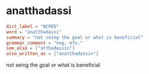 # anatthadassi

``` toml
dict_label = "NCPED"
word = "anatthadassi"
summary = "not seing the goal or what is beneficial"
grammar_comment = "neg. mfn."
see_also = ["atthadassin"]
also_written_as = ["anatthadassin"]
```

not seing the goal or what is beneficial

